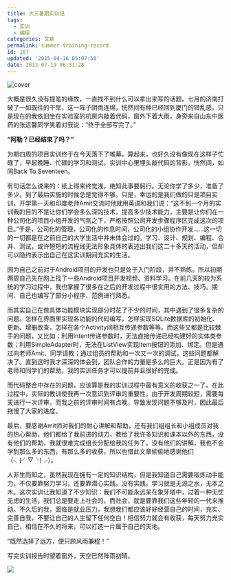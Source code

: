 ```yaml
---
title: 大三暑期实训记
tags:
  - 实训
  - 编程
categories: 文章
permalink: summer-training-record
id: 107
updated: '2015-04-16 05:07:50'
date: 2013-07-19 06:31:28
---
```


![cover](https://cat.yufan.me/cats/20130718223208.jpg)

大概是很久没有提笔的缘故，一直找不到什么可以拿出来写的话题。七月的济南打破了一如既往的干旱，这一阵子阴雨连绵，恍然间有种已经回到厦门的错乱感。只是现在的我依旧坐在实验室的机房内敲着代码，窗外下着大雨，身旁来自山东中医药的张远馨同学笑着对我说：“终于全部写完了。”

**“阿勒？已经结束了吗？”**

为期四周的项目实训终于在今天落下了帷幕，算起来，也好久没有像现在这样子忙碌了，早起晚睡、忙碌的学习和测试，实训中心里埋头敲代码的背影。恍然间，如同Back To Seventeen。

<!--more-->

有句话怎么说来的：纸上得来终觉浅，绝知此事要躬行。无论你学了多少，准备了多少，到了最后实施的时候总是觉得不够。只是，幸运的是我们做的只是项目实训，开学第一天和印度老师Amit交流时他就用英语和我们说：“这不到一个月的实训我的目的不是让你们学会多么深的技术，提高多少技术能力，主要是让你们在一种公司化的项目小组开发的气氛之下，严格按照公司开发步骤程序区完成这次的项目。”于是，公司化的管理，公司化的作息时间，公司化的小组协作开发……这一切的一切都是在之前自己的大学生活中并未体会过的。学习、设计、规划、编程、合并、测试，或许短短的流程线无法形象具体的表述出我们这二十多天的活动，但却可以隐约表示出自己在这实训期间充实的生活。

因为自己之前对于Android项目的开发也只是处于入门阶段，并不熟练。所以初期两周自己先在网上找了一些Android项目开发视频、资料学习。在前几天的较为系统的学习过程中，我也掌握了很多在之后的开发过程中很实用的方法、技巧。期间、自己也编写了部分小程序、范例进行熟悉。

而其实自己在做具体功能模块实现部分时花了不少的时间，其中遇到了很多复杂的问题。怎样在界面里实现各功能的代码编写，怎样实现SQLite数据库的初始化、更新、增删改查，怎样在各个Activity间相互传递参数等等。而这些又都是比较棘手的问题，又比如：利用Intent传递参数时，无法直接传递已经构建好的实体类参数；利用SimpleAdapter时，无法在ListView实现Item按钮的添加、绑定。但是通过向老师Amit、同学请教；通过组员的帮助和一次又一次的调试，这些问题都解决了。直到这时我才深深的体会到，团队合作的力量是多么的巨大。正是因为有了老师和同学们的帮助，我的实训任务才可以提前并且很好的完成。

而代码整合中存在的问题，应该算是我的实训过程中最有意义的收获之一了。在此过程中，实际的教训使我再一次意识到评审的重要性。由于开发周期较短，需要每天进行一次评审，而我之前的评审时间有点晚，导致发现问题不够及时，因此最后拖慢了大家的进度。

​最后，要感谢Amit师对我们的耐心讲解和帮助，还有我们组组长和小组成员对我的热心帮助，他们都给了我前进的动力，教给了我许多知识和课本以外的东西，没有他们的帮助，我就很难完成组长分配给我的任务了，没有他们的讲解，我也不会学到那么多的东西，有那么多的收获，所以也借此文章偷偷地感谢他们（╮(╯▽╰)╭）。

人非生而知之，虽然我现在拥有一定的知识结构，但是我知道自己需要锻炼动手能力，不仅要靠努力学习，还要靠潜心实践。没有实践，学习就是无源之水，无本之木。这次实训让我知道了不少知识：我们不可能永远呆在象牙塔中，过着一种无忧无虑的生活，我们总是要走上社会的，而社会，就是要靠我们这些年轻的一代来推动。不久后的我，面临是就业压力，我想我们都应该好好经营自己的时间，充实、完善自我，不要让自己的人生留下任何空白！相信努力就会有收获，每天努力充实自己，相信在不久的将来，可以打造一片属于自己的天地。

“既然选择了远方，便只顾风雨兼程！”

写完实训报告时望着窗外，天空已然阵雨初晴。

![](https://cat.yufan.me/cats/20130718223205.jpg)
